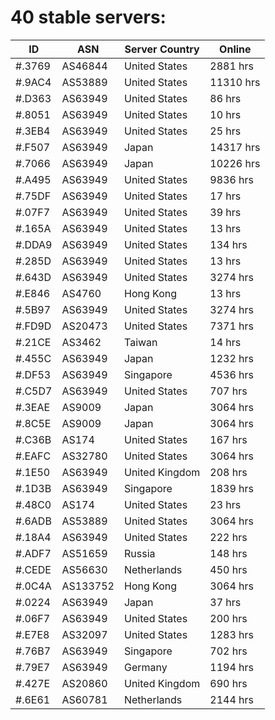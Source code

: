 # 40 stable servers:

| ID | ASN | Server Country | Online |
| ------ | ------ | ------ | ------ |
| #.3769 | AS46844 | United States | 2881 hrs |
| #.9AC4 | AS53889 | United States | 11310 hrs |
| #.D363 | AS63949 | United States | 86 hrs |
| #.8051 | AS63949 | United States | 10 hrs |
| #.3EB4 | AS63949 | United States | 25 hrs |
| #.F507 | AS63949 | Japan | 14317 hrs |
| #.7066 | AS63949 | Japan | 10226 hrs |
| #.A495 | AS63949 | United States | 9836 hrs |
| #.75DF | AS63949 | United States | 17 hrs |
| #.07F7 | AS63949 | United States | 39 hrs |
| #.165A | AS63949 | United States | 13 hrs |
| #.DDA9 | AS63949 | United States | 134 hrs |
| #.285D | AS63949 | United States | 13 hrs |
| #.643D | AS63949 | United States | 3274 hrs |
| #.E846 | AS4760 | Hong Kong | 13 hrs |
| #.5B97 | AS63949 | United States | 3274 hrs |
| #.FD9D | AS20473 | United States | 7371 hrs |
| #.21CE | AS3462 | Taiwan | 14 hrs |
| #.455C | AS63949 | Japan | 1232 hrs |
| #.DF53 | AS63949 | Singapore | 4536 hrs |
| #.C5D7 | AS63949 | United States | 707 hrs |
| #.3EAE | AS9009 | Japan | 3064 hrs |
| #.8C5E | AS9009 | Japan | 3064 hrs |
| #.C36B | AS174 | United States | 167 hrs |
| #.EAFC | AS32780 | United States | 3064 hrs |
| #.1E50 | AS63949 | United Kingdom | 208 hrs |
| #.1D3B | AS63949 | Singapore | 1839 hrs |
| #.48C0 | AS174 | United States | 23 hrs |
| #.6ADB | AS53889 | United States | 3064 hrs |
| #.18A4 | AS63949 | United States | 222 hrs |
| #.ADF7 | AS51659 | Russia | 148 hrs |
| #.CEDE | AS56630 | Netherlands | 450 hrs |
| #.0C4A | AS133752 | Hong Kong | 3064 hrs |
| #.0224 | AS63949 | Japan | 37 hrs |
| #.06F7 | AS63949 | United States | 200 hrs |
| #.E7E8 | AS32097 | United States | 1283 hrs |
| #.76B7 | AS63949 | Singapore | 702 hrs |
| #.79E7 | AS63949 | Germany | 1194 hrs |
| #.427E | AS20860 | United Kingdom | 690 hrs |
| #.6E61 | AS60781 | Netherlands | 2144 hrs |

